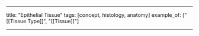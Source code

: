 ---

title: "Epithelial Tissue"
tags: [concept, histology, anatomy]
example_of: ["[[Tissue Type]]", "[[Tissue]]"]

---